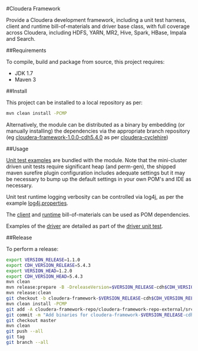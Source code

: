 #Cloudera Framework

Provide a Cloudera development framework, including a unit test harness, client and runtime bill-of-materials and driver base class, with full coverage across Cloudera, including HDFS, YARN, MR2, Hive, Spark, HBase, Impala and Search.

##Requirements

To compile, build and package from source, this project requires:

* JDK 1.7
* Maven 3

##Install

This project can be installed to a local repository as per:

```bash
mvn clean install -PCMP
```

Alternatively, the module can be distributed as a binary by embedding (or manually installing) the dependencies via the appropriate branch repository (eg [cloudera-framework-1.0.0-cdh5.4.0](https://github.com/ggear/cloudera-framework/tree/cloudera-framework-1.0.0-cdh5.4.0/cloudera-framework-repo/cloudera-framework-repo-external/src/main/repository) as per [cloudera-cyclehire](https://github.com/ggear/cloudera-cyclehire))

##Usage

[Unit test examples](https://github.com/ggear/cloudera-framework/tree/master/cloudera-framework-main/cloudera-framework-main-test/src/test/java/com/cloudera/framework/main/test) are bundled with the module. Note that the mini-cluster driven unit tests require significant heap (and perm-gen), the shipped maven surefire plugin configuration includes adequate settings but it may be necessary to bump up the default settings in your own POM's and IDE as necessary.

Unit test runtime logging verbosity can be controlled via log4j, as per the example [log4j.properties](https://raw.githubusercontent.com/ggear/cloudera-framework/master/cloudera-framework-main/cloudera-framework-main-test/src/test/resources/log4j.properties).

The [client](https://raw.githubusercontent.com/ggear/cloudera-framework/master/cloudera-framework-main/cloudera-framework-main-client/pom.xml) and [runtime](https://raw.githubusercontent.com/ggear/cloudera-framework/master/cloudera-framework-main/cloudera-framework-main-runtime/pom.xml) bill-of-materials can be used as POM dependencies.

Examples of the [driver](https://raw.githubusercontent.com/ggear/cloudera-framework/master/cloudera-framework-main/cloudera-framework-main-common/src/main/java/com/cloudera/framework/main/common/Driver.java) are detailed as part of the [driver unit test](https://raw.githubusercontent.com/ggear/cloudera-framework/master/cloudera-framework-main/cloudera-framework-main-common/src/test/java/com/cloudera/framework/main/common/DriverTest.java).

##Release

To perform a release:

```bash
export VERSION_RELEASE=1.1.0
export CDH_VERSION_RELEASE=5.4.3
export VERSION_HEAD=1.2.0
export CDH_VERSION_HEAD=5.4.3
mvn clean
mvn release:prepare -B -DreleaseVersion=$VERSION_RELEASE-cdh$CDH_VERSION_RELEASE -DdevelopmentVersion=$VERSION_HEAD-cdh$CDH_VERSION_HEAD-SNAPSHOT
mvn release:clean
git checkout -b cloudera-framework-$VERSION_RELEASE-cdh$CDH_VERSION_RELEASE cloudera-framework-$VERSION_RELEASE-cdh$CDH_VERSION_RELEASE
mvn clean install -PCMP
git add -A cloudera-framework-repo/cloudera-framework-repo-external/src/main/repository
git commit -m "Add binaries for cloudera-framework-$VERSION_RELEASE-cdh$CDH_VERSION_RELEASE"
git checkout master
mvn clean
git push --all
git tag
git branch --all
```
